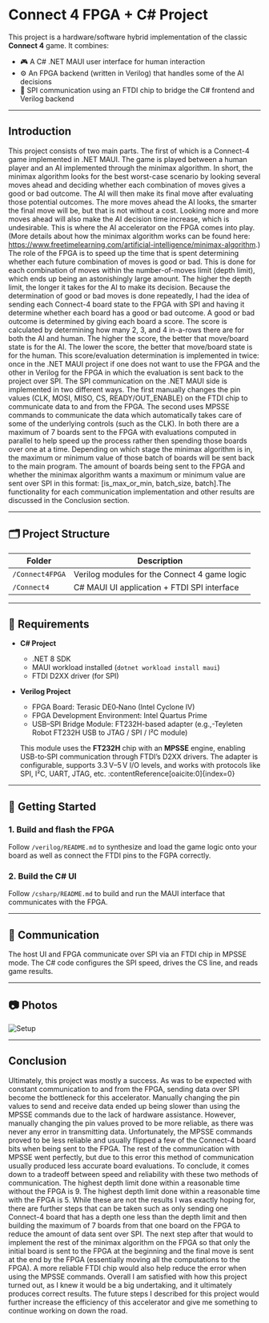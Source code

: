 # Connect 4 FPGA + C# Project

This project is a hardware/software hybrid implementation of the classic **Connect 4** game. It combines:

- 🎮 A C# .NET MAUI user interface for human interaction
- ⚙️ An FPGA backend (written in Verilog) that handles some of the AI decisions
- 🔗 SPI communication using an FTDI chip to bridge the C# frontend and Verilog backend

---

## Introduction

This project consists of two main parts. The first of which is a Connect-4 game implemented in .NET MAUI. The game is played between a human player and an AI implemented through the minimax algorithm. In short, the minimax algorithm looks for the best worst-case scenario by looking several moves ahead and deciding whether each combination of moves gives a good or bad outcome. The AI will then make its final move after evaluating those potential outcomes. The more moves ahead the AI looks, the smarter the final move will be, but that is not without a cost. Looking more and more moves ahead will also make the AI decision time increase, which is undesirable. This is where the AI accelerator on the FPGA comes into play. (More details about how the minimax algorithm works can be found here: https://www.freetimelearning.com/artificial-intelligence/minimax-algorithm.)
The role of the FPGA is to speed up the time that is spent determining whether each future combination of moves is good or bad. This is done for each combination of moves within the number-of-moves limit (depth limit), which ends up being an astonishingly large amount. The higher the depth limit, the longer it takes for the AI to make its decision. Because the determination of good or bad moves is done repeatedly, I had the idea of sending each Connect-4 board state to the FPGA with SPI and having it determine whether each board has a good or bad outcome. A good or bad outcome is determined by giving each board a score. The score is calculated by determining how many 2, 3, and 4 in-a-rows there are for both the AI and human. The higher the score, the better that move/board state is for the AI. The lower the score, the better that move/board state is for the human. This score/evaluation determination is implemented in twice: once in the .NET MAUI project if one does not want to use the FPGA and the other in Verilog for the FPGA in which the evaluation is sent back to the project over SPI. The SPI communication on the .NET MAUI side is implemented in two different ways. The first manually changes the pin values (CLK, MOSI, MISO, CS, READY/OUT_ENABLE) on the FTDI chip to communicate data to and from the FPGA. The second uses MPSSE commands to communicate the data which automatically takes care of some of the underlying controls (such as the CLK). In both there are a maximum of 7 boards sent to the FPGA with evaluations computed in parallel to help speed up the process rather then spending those boards over one at a time. Depending on which stage the minimax algorithm is in, the maximum or minimum value of those batch of boards will be sent back to the main program. The amount of boards being sent to the FPGA and whether the minimax algorithm wants a maximum or minimum value are sent over SPI in this format: [is_max_or_min, batch_size, batch].The functionality for each communication implementation and other results are discussed in the Conclusion section.

---

## 🗂 Project Structure

| Folder          | Description                                  |
|-----------------|----------------------------------------------|
| `/Connect4FPGA` | Verilog modules for the Connect 4 game logic |
| `/Connect4`     | C# MAUI UI application + FTDI SPI interface  |

---

## 🔧 Requirements

- **C# Project**
  - .NET 8 SDK
  - MAUI workload installed (`dotnet workload install maui`)
  - FTDI D2XX driver (for SPI)

- **Verilog Project**
  - FPGA Board: Terasic DE0‑Nano (Intel Cyclone IV)
  - FPGA Development Environment: Intel Quartus Prime
  - USB–SPI Bridge Module: FT232H-based adapter (e.g.,-Teyleten Robot FT232H USB to JTAG / SPI / I²C module)

  This module uses the **FT232H** chip with an **MPSSE** engine, enabling USB-to‑SPI communication through FTDI’s D2XX drivers. The adapter is configurable, supports 3.3 V–5 V I/O levels, and works with protocols like SPI, I²C, UART, JTAG, etc. :contentReference[oaicite:0]{index=0}

---

## 🚀 Getting Started

### 1. Build and flash the FPGA
Follow `/verilog/README.md` to synthesize and load the game logic onto your board as well as connect the FTDI pins to the FGPA correctly.

### 2. Build the C# UI
Follow `/csharp/README.md` to build and run the MAUI interface that communicates with the FPGA.

---

## 📡 Communication

The host UI and FPGA communicate over SPI via an FTDI chip in MPSSE mode. The C# code configures the SPI speed, drives the CS line, and reads game results.

---

## 📷 Photos

![Setup](image.jpg)

---

## Conclusion

Ultimately, this project was mostly a success. As was to be expected with constant communication to and from the FPGA, sending data over SPI become the bottleneck for this accelerator. Manually changing the pin values to send and receive data ended up being slower than using the MPSSE commands due to the lack of hardware assistance. However, manually changing the pin values proved to be more reliable, as there was never any error in transmitting data. Unfortunately, the MPSSE commands proved to be less reliable and usually flipped a few of the Connect-4 board bits when being sent to the FPGA. The rest of the communication with MPSSE went perfectly, but due to this error this method of communication usually produced less accurate board evaluations. To conclude, it comes down to a tradeoff between speed and reliability with these two methods of communication. The highest depth limit done within a reasonable time without the FPGA is 9. The highest depth limit done within a reasonable time with the FPGA is 5. While these are not the results I was exactly hoping for, there are further steps that can be taken such as only sending one Connect-4 board that has a depth one less than the depth limit and then building the maximum of 7 boards from that one board on the FPGA to reduce the amount of data sent over SPI. The next step after that would to implement the rest of the minimax algorithm on the FPGA so that only the initial board is sent to the FPGA at the beginning and the final move is sent at the end by the FPGA (essentially moving all the computations to the FPGA). A more reliable FTDI chip would also help reduce the error when using the MPSSE commands. Overall I am satisfied with how this project turned out, as I knew it would be a big undertaking, and it ultimately produces correct results. The future steps I described for this project would further increase the efficiency of this accelerator and give me something to continue working on down the road.